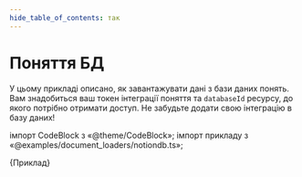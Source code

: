 ```yaml
---
hide_table_of_contents: так
---
```


# Поняття БД

У цьому прикладі описано, як завантажувати дані з бази даних понять. Вам знадобиться ваш токен інтеграції поняття та `databaseId` ресурсу, до якого потрібно отримати доступ. Не забудьте додати свою інтеграцію в базу даних!

імпорт CodeBlock з «@theme/CodeBlock»; імпорт прикладу з «@examples/document_loaders/notiondb.ts»;

<CodeBlock language="typescript">{Приклад}</CodeBlock>
